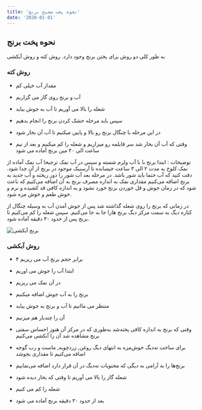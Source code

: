 ```yaml
---
title: 'نحوه پخت صحیح برنج'
date: '2020-01-01'
---
```


## نحوه پخت برنج

به طور کلی دو روش برای پختن برنج وجود دارد. روش کته و روش آبکشی

### روش کته

- مقدار آب خیلی کم

- آب و برنج روی گاز می گزاریم

- شعله را بالا می آوریم تا آب به جوش بیاید

- سپس باید مرحله خشک کردن برنج را انجام بدهیم

- در این مرحله با چنگال برنج رو بالا و پایین میکنیم تا آب آن بخار شود

- وقتی که آب آن بخار شد سر قابلمه رو میزاریم و شعله را کم میکنیم و بعد از نیم ساعت الی ۴۰ مین برنج آماده می شود

توضیحات : ابتدا برنج با با آب ولرم شسته و سپس در آب نمک ترجیحا آب نمک آماده از نمک کلوخ به مدت ۲ الی ۳ ساعت خیسانده تا آرسنیک موجود در برنج از آن جدا شود. دقت کنید که آب حتما باید شور باشد. در مرحله بعد آب شور را دور ریخته و آب جدید به برنج اضافه می‌کنیم مقداری نمک به اندازه مصرف برنج به آن اضافه می‌کنیم که باعث شود که در زمان جوش و قل خوردن برنج خورد نشود و به اندازه کافی قد کشیده و نرم و خوش طعم و خوش مزه شود.

در زمانی که برنج را روی شعله گذاشته شد پس از جوش آمدن آب به وسیله چنگال از کناره دیگ به سمت مرکز دیگ برنج هارا جا به جا می‌کنیم. سپس شعله را کم می‌کنیم تا برنج پس از حدود ۳۰ دقیقه آماده شود.

![برنج آبکشی](https://drive.google.com/uc?export=download&id=1BSgLuueePdqF4QM8E6NExzi0DJLRpgnR)

### روش آبکشی

- ۴ برابر حجم برنج آب می ریزیم

- ابتدا آب را جوش می اوریم

- در آن نمک می ریزیم

- برنج را به آب جوش اضافه میکنیم

- منتظر می ماانیم تا آب و برنج به جوش بیاید

- آن را چندبار هم میزنیم

- وقتی که برنج به اندازه کافی پخته‌شد به‌طوری که در مرکز آن هنوز احساس سفتی برنج مشاهده شد آن را آبکشی می‌کنیم

- برای ساخت ته‌دیگ خوش‌مزه به انتهای دیگ روغن, زردچوبه, ماست و رب گوجه اضافه می‌کنیم تا مقداری بجوشد

- برنج‌ها را به ‌آرامی به دیگی که محتویات ته‌دیگ در آن قرار دارد اضافه می‌نماییم

- شعله گاز را بالا می آوریم تا وقتی که بخار دیده شود

- شعله را کم می کنیم

- بعد از حدود ۳۰ دقیقه برنج آماده می شود
